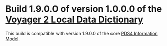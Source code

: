 # Build 1.9.0.0 of version 1.0.0.0 of the [Voyager 2 Local Data Dictionary](https://github.com/nasa-pds/ldd-template)

This build is compatible with version 1.9.0.0 of the core [PDS4 Information Model](https://pds.nasa.gov/pds4/doc/im/).